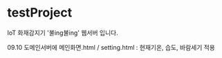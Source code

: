 # testProject

IoT 화재감지기 '불ing불ing' 웹서버 입니다.

09.10
도메인서버에 메인화면.html / setting.html : 현재기온, 습도, 바람세기 적용
